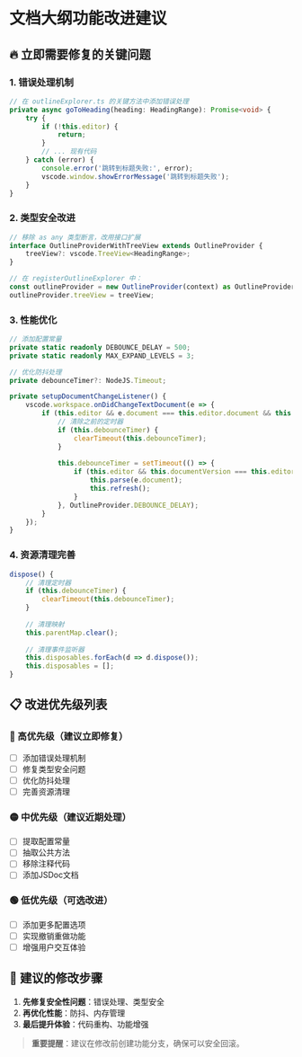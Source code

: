 # 文档大纲功能改进建议

## 🔥 立即需要修复的关键问题

### 1. 错误处理机制
```typescript
// 在 outlineExplorer.ts 的关键方法中添加错误处理
private async goToHeading(heading: HeadingRange): Promise<void> {
    try {
        if (!this.editor) {
            return;
        }
        // ... 现有代码
    } catch (error) {
        console.error('跳转到标题失败:', error);
        vscode.window.showErrorMessage('跳转到标题失败');
    }
}
```

### 2. 类型安全改进
```typescript
// 移除 as any 类型断言，改用接口扩展
interface OutlineProviderWithTreeView extends OutlineProvider {
    treeView?: vscode.TreeView<HeadingRange>;
}

// 在 registerOutlineExplorer 中：
const outlineProvider = new OutlineProvider(context) as OutlineProviderWithTreeView;
outlineProvider.treeView = treeView;
```

### 3. 性能优化
```typescript
// 添加配置常量
private static readonly DEBOUNCE_DELAY = 500;
private static readonly MAX_EXPAND_LEVELS = 3;

// 优化防抖处理
private debounceTimer?: NodeJS.Timeout;

private setupDocumentChangeListener() {
    vscode.workspace.onDidChangeTextDocument(e => {
        if (this.editor && e.document === this.editor.document && this.autoRefreshEnabled) {
            // 清除之前的定时器
            if (this.debounceTimer) {
                clearTimeout(this.debounceTimer);
            }
            
            this.debounceTimer = setTimeout(() => {
                if (this.editor && this.documentVersion === this.editor.document.version) {
                    this.parse(e.document);
                    this.refresh();
                }
            }, OutlineProvider.DEBOUNCE_DELAY);
        }
    });
}
```

### 4. 资源清理完善
```typescript
dispose() {
    // 清理定时器
    if (this.debounceTimer) {
        clearTimeout(this.debounceTimer);
    }
    
    // 清理映射
    this.parentMap.clear();
    
    // 清理事件监听器
    this.disposables.forEach(d => d.dispose());
    this.disposables = [];
}
```

## 📋 改进优先级列表

### 🔴 高优先级（建议立即修复）
- [ ] 添加错误处理机制
- [ ] 修复类型安全问题
- [ ] 优化防抖处理
- [ ] 完善资源清理

### 🟡 中优先级（建议近期处理）
- [ ] 提取配置常量
- [ ] 抽取公共方法
- [ ] 移除注释代码
- [ ] 添加JSDoc文档

### 🟢 低优先级（可选改进）
- [ ] 添加更多配置选项
- [ ] 实现撤销重做功能
- [ ] 增强用户交互体验

## 🚀 建议的修改步骤

1. **先修复安全性问题**：错误处理、类型安全
2. **再优化性能**：防抖、内存管理
3. **最后提升体验**：代码重构、功能增强

> **重要提醒**：建议在修改前创建功能分支，确保可以安全回滚。
